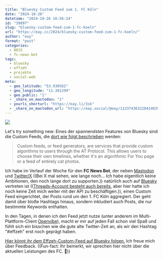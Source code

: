 ```yaml
---
title: "Bluesky Custom Feed zum 1. FC Köln"
date: "2024-10-26"
datetime: "2024-10-26 16:56:24"
id: "39897"
slug: "bluesky-custom-feed-zum-1-fc-koeln"
url: "https://eay.cc/2024/bluesky-custom-feed-zum-1-fc-koeln/"
author: "eay"
format: "post"
categories:
  - 0815
  - fc-news-bot
tags:
  - bluesky
  - effzeh
  - projekte
  - social-web
meta:
  - geo_latitude: "53.930562"
  - geo_longitude: "11.381299"
  - geo_public: "1"
  - _share_on_mastodon: "1"
  - yourls_shorturl: "https://eay.li/3sk"
  - _share_on_mastodon_url: "https://eay.social/@eay/113374363220414839"
---
```


![](https://eay.cc/uploads/2024/effzeh-custom-feed.png)

Let's try something new: Eines der spannendsten Features von Bluesky sind die Custom Feeds, die [dort wie folgt beschrieben](https://docs.bsky.app/docs/starter-templates/custom-feeds) werden:

> Custom feeds, or feed generators, are services that provide custom algorithms to users through the AT Protocol. This allows users to choose their own timelines, whether it's an algorithmic For You page or a feed of entirely cat photos.

Ich habe im Verlauf der Woche für den **FC News Bot**, der neben [Mastodon](https://eay.social/@fcnewsbot) und [Twitter/X](https://x.com/fcnewsbot) ((Bei X mal sehen, wie lange noch… Ich habe eigentlich keine Ambitionen, den noch lange dort zu supporten.)) natürlich auch auf [Bluesky](https://bsky.app/profile/effzeh.bsky.social) vertreten ist (([Threads-Account besteht auch bereits](https://www.threads.net/@fcnewsbot), aber hier hatte ich noch keine Zeit mich weiter mit der API zu beschäftigen.)), einen Custom Feed eingerichtet, der Posts rund um den 1. FC Köln aggregiert. Der geht damit über bloße Hashtags hinaus, sondern inkludiert auch Posts, die nur bestimmte Keywords enthalten.

In den Tagen, in denen ich den Feed jetzt nutze (unter anderem im Multi-Plattform-Client [Openvibe](https://openvibe.social/)), macht er mir auf jeden Fall schon viel Spaß und fühlt sich ein bisschen wie die gute alte Twitter-Zeit an, als wir den Hashtag "#effzeh" erst noch geprägt haben.

[Hier könnt ihr dem Effzeh-Custom-Feed auf Bluesky folgen.](https://bsky.app/profile/did:plc:3yeoyak6iwddtipdaqy7iic4/feed/effzeh) Ich freue mich über Feedback. ((Fun-fact: Ihr bemerkt, wir sprechen hier nicht über die aktuellen Leistungen des FC. 🙈))
